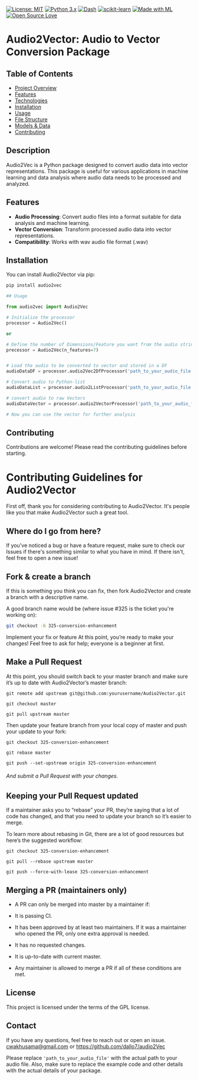 [![License: MIT](https://img.shields.io/badge/License-MIT-yellow.svg)](https://opensource.org/licenses/MIT)
[![Python 3.x](https://img.shields.io/badge/python-3.x-blue.svg)](https://www.python.org/)
[![Dash](https://img.shields.io/badge/Dash-v2-orange)](https://dash.plotly.com/)
[![scikit-learn](https://img.shields.io/badge/scikit--learn-0.24-orange.svg)](https://scikit-learn.org/stable/)
[![Made with ML](https://img.shields.io/badge/Made%20with-ML-red)](https://github.com/madewithml)
[![Open Source Love](https://badges.frapsoft.com/os/v1/open-source.svg?v=103)](https://github.com/ellerbrock/open-source-badges/)                    

# Audio2Vector: Audio to Vector Conversion Package

## Table of Contents

- [Project Overview](#project-overview)
- [Features](#features)
- [Technologies](#technologies)
- [Installation](#installation)
- [Usage](#usage)
- [File Structure](#file-structure)
- [Models & Data](#models--data)
- [Contributing](#contributing)

## Description

Audio2Vec is a Python package designed to convert audio data into vector representations. This package is useful for various applications in machine learning and data analysis where audio data needs to be processed and analyzed.

## Features

- **Audio Processing**: Convert audio files into a format suitable for data analysis and machine learning.
- **Vector Conversion**: Transform processed audio data into vector representations.
- **Compatibility**: Works with wav audio file format (.wav)

## Installation

You can install Audio2Vector via pip:

```python
pip install audio2vec

## Usage

from audio2vec import Audio2Vec

# Initialize the processor
processor = Audio2Vec()

or

# Define the number of Dimensions/Feature you want from the audio string
precessor = Audio2Vec(n_features=7)


# Load the audio to be converted to vector and stored in a DF
audioDataDF = processor.audio2Vec2DfProcessor('path_to_your_audio_file.wav')

# Convert audio to Python-list
audioDataList = processor.audio2ListProcessor('path_to_your_audio_file.wav')

# convert audio to raw Vectors
audioDataVector = processor.audio2VectorProcessor('path_to_your_audio_file.wav')

# Now you can use the vector for further analysis
```

## Contributing
Contributions are welcome! Please read the contributing guidelines before starting.

# Contributing Guidelines for Audio2Vector

First off, thank you for considering contributing to Audio2Vector. It's people like you that make Audio2Vector such a great tool.

## Where do I go from here?

If you've noticed a bug or have a feature request, make sure to check our Issues if there's something similar to what you have in mind. If there isn't, feel free to open a new issue!

## Fork & create a branch

If this is something you think you can fix, then fork Audio2Vector and create a branch with a descriptive name.

A good branch name would be (where issue #325 is the ticket you're working on):
```bash
git checkout -b 325-conversion-enhancement
```
Implement your fix or feature
At this point, you’re ready to make your changes! Feel free to ask for help; everyone is a beginner at first.

## Make a Pull Request
At this point, you should switch back to your master branch and make sure it’s up to date with Audio2Vector’s master branch:

```git remote add upstream git@github.com:yourusername/Audio2Vector.git```

```git checkout master```

```git pull upstream master```

Then update your feature branch from your local copy of master and push your update to your fork:

```git checkout 325-conversion-enhancement```

```git rebase master```

```git push --set-upstream origin 325-conversion-enhancement```

###### And submit a Pull Request with your changes.

## Keeping your Pull Request updated
If a maintainer asks you to “rebase” your PR, they’re saying that a lot of code has changed, and that you need to update your branch so it’s easier to merge.

To learn more about rebasing in Git, there are a lot of good resources but here’s the suggested workflow:

```git checkout 325-conversion-enhancement```

```git pull --rebase upstream master```

```git push --force-with-lease 325-conversion-enhancement```

## Merging a PR (maintainers only)
* A PR can only be merged into master by a maintainer if:

* It is passing CI.

* It has been approved by at least two maintainers. If it was a maintainer who opened the PR, only one extra approval is needed.

* It has no requested changes.

* It is up-to-date with current master.

* Any maintainer is allowed to merge a PR if all of these conditions are met.


## License
This project is licensed under the terms of the GPL license.

## Contact
If you have any questions, feel free to reach out or open an issue. cwakhusama@gmail.com or https://github.com/dallo7/audio2Vec

Please replace `'path_to_your_audio_file'` with the actual path to your audio file. Also, make sure to replace the example code and other details with the actual details of your package.



